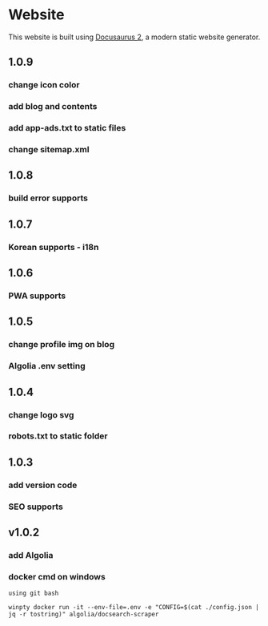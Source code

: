 # Website

This website is built using [Docusaurus 2](https://docusaurus.io/), a modern static website generator.

## 1.0.9

### change icon color
### add blog and contents
### add app-ads.txt to static files
### change sitemap.xml

## 1.0.8

### build error supports

## 1.0.7

### Korean supports - i18n 

## 1.0.6

### PWA supports

## 1.0.5

### change profile img on blog
### Algolia .env setting 

## 1.0.4

### change logo svg
### robots.txt to static folder

## 1.0.3

### add version code
### SEO supports

## v1.0.2

### add Algolia
### docker cmd on windows

`using git bash`

`winpty docker run -it --env-file=.env -e "CONFIG=$(cat ./config.json | jq -r tostring)" algolia/docsearch-scraper`